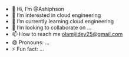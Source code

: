 - 👋 Hi, I’m @Ashiphson
- 👀 I’m interested in cloud engineering
- 🌱 I’m currently learning cloud engineering
- 💞️ I’m looking to collaborate on ...
- 📫 How to reach me olamijidey25@gmail.com
- 😄 Pronouns: ...
- ⚡ Fun fact: ...

<!---
Ashiphson/Ashiphson is a ✨ special ✨ repository because its `README.md` (this file) appears on your GitHub profile.
You can click the Preview link to take a look at your changes.
--->
